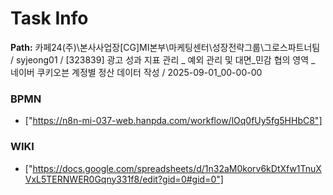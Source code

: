 # Task Info

**Path:** 카페24(주)\본사사업장\[CG]MI본부\마케팅센터\성장전략그룹\그로스파트너팀 / syjeong01 / [323839] 광고 성과 지표 관리 _ 예외 관리 및 대면_민감 협의 영역 _ 네이버 쿠키오븐 계정별 정산 데이터 작성 / 2025-09-01_00-00-00

### BPMN
- ["https://n8n-mi-037-web.hanpda.com/workflow/lOq0fUy5fg5HHbC8"]

### WIKI
- ["https://docs.google.com/spreadsheets/d/1n32aM0korv6kDtXfw1TnuXVxL5TERNWER0Gqny331f8/edit?gid=0#gid=0"]

